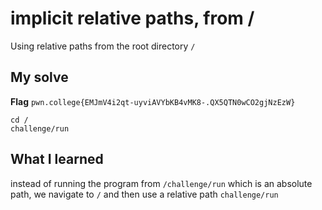 # implicit relative paths, from /

Using relative paths from the root directory `/`

## My solve
**Flag** `pwn.college{EMJmV4i2qt-uyviAVYbKB4vMK8-.QX5QTN0wCO2gjNzEzW}`

```
cd /
challenge/run
```

## What I learned
instead of running the program from `/challenge/run` which is an absolute path, we navigate to `/` and then use a relative path `challenge/run`

